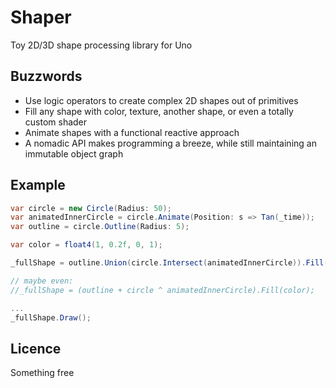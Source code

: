 Shaper
======

Toy 2D/3D shape processing library for Uno

Buzzwords
---------

- Use logic operators to create complex 2D shapes out of primitives
- Fill any shape with color, texture, another shape, or even a totally custom shader
- Animate shapes with a functional reactive approach
- A nomadic API makes programming a breeze, while still maintaining an immutable object graph  

Example
-------
```csharp
var circle = new Circle(Radius: 50);
var animatedInnerCircle = circle.Animate(Position: s => Tan(_time));
var outline = circle.Outline(Radius: 5);

var color = float4(1, 0.2f, 0, 1);

_fullShape = outline.Union(circle.Intersect(animatedInnerCircle)).Fill(color);

// maybe even:
//_fullShape = (outline + circle ^ animatedInnerCircle).Fill(color);

...
_fullShape.Draw();
```

Licence
-------

Something free
